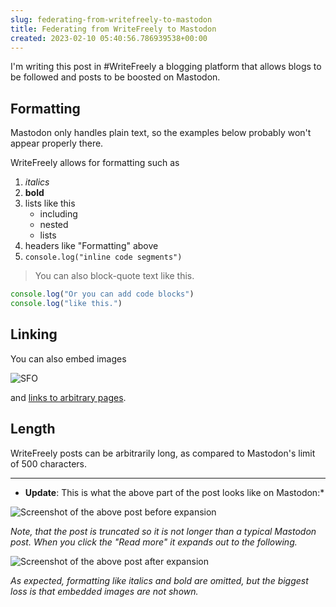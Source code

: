```yaml
---  
slug: federating-from-writefreely-to-mastodon
title: Federating from WriteFreely to Mastodon
created: 2023-02-10 05:40:56.786939538+00:00
---  
```

I'm writing this post in #WriteFreely a blogging platform that allows blogs to be followed and posts to be boosted on Mastodon.

## Formatting

Mastodon only handles plain text, so the examples below probably won't appear properly there.

WriteFreely allows for formatting such as

1. *italics* 
2.  **bold**
3. lists like this
   * including
   * nested
   * lists
4. headers like "Formatting" above
5. `console.log("inline code segments")`

> You can also block-quote text like this.

```javascript
console.log("Or you can add code blocks")
console.log("like this.")
```

## Linking

You can also embed images

![SFO][1]

and [links to arbitrary pages][2].

## Length

WriteFreely posts can be arbitrarily long, as compared to Mastodon's limit of 500 characters.

[1]: https://pixelfed.eu/storage/m/_v2/496845204097878138/8d46c944c-26de5d/xJEImeE63ZXl/qcWU8oaumwxelgh2vyo7eGbmokesKeghBm3k2Np8.jpg
[2]: https://www.youtube.com/watch?v=dQw4w9WgXcQ

-----

* **Update**: This is what the above part of the post looks like on Mastodon:*

![Screenshot of the above post before expansion][3]

*Note, that the post is truncated so it is not longer than a typical Mastodon post. When you click the "Read more" it expands out to the following.*

![Screenshot of the above post after expansion][4]

*As expected, formatting like italics and bold are omitted, but the biggest loss is that embedded images are not shown.*


[3]: https://docs.google.com/drawings/d/12zQ9fE3hHO81wXfmxbqc3sn-mV63oxZBFG1X6hboBHQ/export/png
[4]: https://docs.google.com/drawings/d/1lWCBgfhGIFICLx7rsWcZqoZTPAIVPDztYxtMq924QcE/export/png



